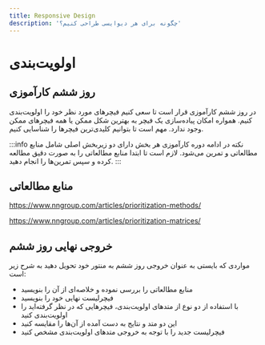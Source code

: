 ```yaml
---
title: Responsive Design
description: 'چگونه برای هر دیوایسی طراحی کنیم؟'
---
```



# اولویت‌بندی

## روز ششم کارآموزی
در روز ششم کارآموزی قرار است تا سعی کنیم فیچرهای مورد نظر خود را اولویت‌بندی کنیم. همواره امکان پیاده‌سازی یک فیچر به بهترین شکل ممکن یا همه فیچرهای ممکن وجود ندارد. مهم است تا بتوانیم کلیدی‌ترین فیچرها را شناسایی کنیم.

:::info نکته
در ادامه دوره کارآموزی هر بخش دارای دو زیربخش اصلی شامل منابع مطالعاتی و تمرین می‌شود.
لازم است تا ابتدا منابع مطالعاتی را به صورت دقیق مطالعه کرده و سپس تمرین‌ها را انجام دهید.
:::

## منابع مطالعاتی

https://www.nngroup.com/articles/prioritization-methods/

https://www.nngroup.com/articles/prioritization-matrices/

## خروجی نهایی روز ششم
مواردی که بایستی به عنوان خروجی روز ششم به منتور خود تحویل دهید به شرح زیر است:

* منابع مطالعاتی را بررسی نموده و خلاصه‌ای از آن را بنویسید
* فیچرلیست نهایی خود را بنویسید
* با استفاده از دو نوع از متدهای اولویت‌بندی، فیچرهایی که در نظر گرفته‌اید را اولویت‌بندی کنید
* این دو متد و نتایج به دست آمده از آن‌ها را مقایسه کنید
* فیچرلیست جدید را با توجه به خروجی متدهای اولویت‌بندی مشخص کنید


